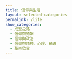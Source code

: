 ```yaml
---
title: 信仰與生活
layout: selected-categories
permalink: /life
show_categories:
  - 成聖之路
  - 信仰與婚姻
  - 信仰與政治
  - 信仰與精神、心理、輔導
  - 聖樂欣賞
---
```

